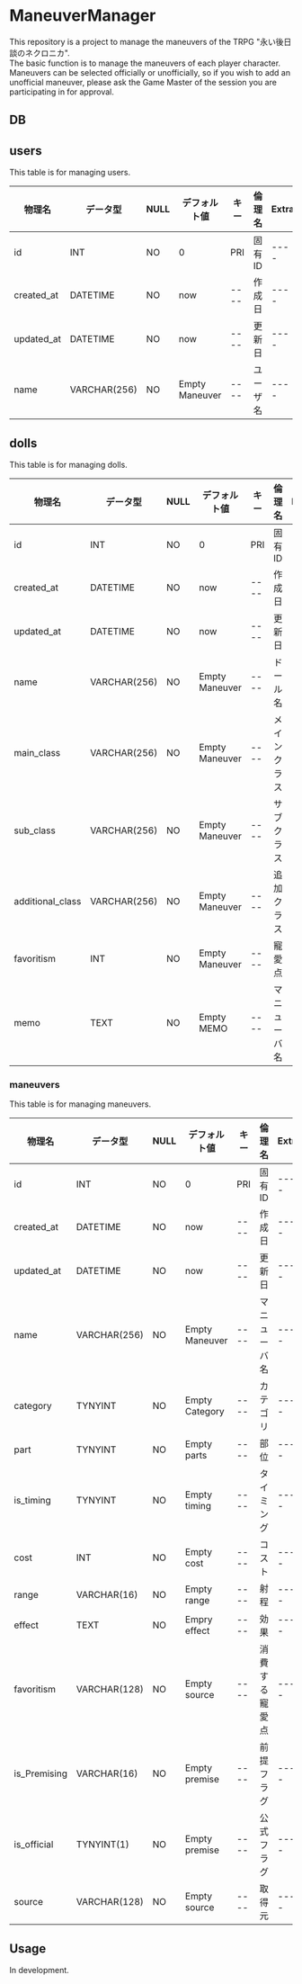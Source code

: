 # ManeuverManager

This repository is a project to manage the maneuvers of the TRPG "永い後日談のネクロニカ".  
The basic function is to manage the maneuvers of each player character.  
Maneuvers can be selected officially or unofficially, so if you wish to add an unofficial maneuver, please ask the Game Master of the session you are participating in for approval.  

## DB

## users

This table is for managing users.

| 物理名 | データ型 | NULL | デフォルト値 |  キー  | 倫理名 | Extra
| ---- | ---- | ---- | ---- | ---- | ---- |---- |
|  id  |  INT  | NO | 0 | PRI | 固有ID | ---- |
|  created_at  |  DATETIME  | NO | now |---- | 作成日 | ---- |
|  updated_at  |  DATETIME  | NO | now |---- | 更新日 | ---- |
|  name  |  VARCHAR(256)  | NO | Empty Maneuver |---- | ユーザ名 | ---- |


## dolls

This table is for managing dolls.

| 物理名 | データ型 | NULL | デフォルト値 |  キー  | 倫理名 | Extra
| ---- | ---- | ---- | ---- | ---- | ---- |---- |
|  id  |  INT  | NO | 0 | PRI | 固有ID | ---- |
|  created_at  |  DATETIME  | NO | now |---- | 作成日 | ---- |
|  updated_at  |  DATETIME  | NO | now |---- | 更新日 | ---- |
|  name  |  VARCHAR(256)  | NO | Empty Maneuver |---- | ドール名 | ---- |
|  main_class  |  VARCHAR(256)  | NO | Empty Maneuver |---- | メインクラス | ---- |
|  sub_class  |  VARCHAR(256)  | NO | Empty Maneuver |---- | サブクラス | ---- |
|  additional_class  |  VARCHAR(256)  | NO | Empty Maneuver |---- | 追加クラス | ---- |
|  favoritism  |  INT  | NO | Empty Maneuver |---- | 寵愛点 | ---- |
|  memo  |  TEXT  | NO | Empty MEMO |---- | マニューバ名 | ---- |

### maneuvers 

This table is for managing maneuvers.

| 物理名 | データ型 | NULL | デフォルト値 |  キー  | 倫理名 | Extra
| ---- | ---- | ---- | ---- | ---- | ---- |---- |
|  id  |  INT  | NO | 0 | PRI | 固有ID | ---- |
|  created_at  |  DATETIME  | NO | now |---- | 作成日 | ---- |
|  updated_at  |  DATETIME  | NO | now |---- | 更新日 | ---- |
|  name  |  VARCHAR(256)  | NO | Empty Maneuver |---- | マニューバ名 | ---- |
|  category  |  TYNYINT  | NO | Empty Category |---- | カテゴリ | ---- |
|  part  |  TYNYINT  | NO | Empty parts |---- | 部位 | ---- |
|  is_timing  |  TYNYINT  | NO | Empty timing |---- | タイミング | ---- |
|  cost  |  INT  | NO | Empty cost |---- | コスト | ---- |
|  range  |  VARCHAR(16)  | NO | Empty range |---- | 射程 | ---- |
|  effect  |  TEXT  | NO | Empry effect |---- | 効果 | ---- |
|  favoritism  |  VARCHAR(128)  | NO | Empty source |---- | 消費する寵愛点 | ---- |
| is_Premising |  VARCHAR(16)  | NO | Empty premise | ---- | 前提フラグ | ---- |
| is_official |  TYNYINT(1)  | NO | Empty premise | ---- | 公式フラグ | ---- |
|  source  |  VARCHAR(128)  | NO | Empty source |---- | 取得元 | ---- |

## Usage

In development.